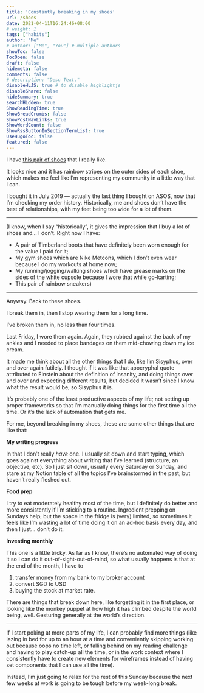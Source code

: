 ```yaml
---
title: 'Constantly breaking in my shoes'
url: /shoes
date: 2021-04-11T16:24:46+08:00
# weight: 1
tags: ["habits"]
author: "Me"
# author: ["Me", "You"] # multiple authors
showToc: false
TocOpen: false
draft: false
hidemeta: false
comments: false
# description: "Desc Text."
disableHLJS: true # to disable highlightjs
disableShare: false
hideSummary: true
searchHidden: true
ShowReadingTime: true
ShowBreadCrumbs: false
ShowPostNavLinks: true
ShowWordCount: false
ShowRssButtonInSectionTermList: true
UseHugoToc: false
featured: false
---
```


I have [this pair of shoes](https://www.adidas.com.sg/continental-80-pride-shoes/EF2318.html) that I really like.

It looks nice and it has rainbow stripes on the outer sides of each shoe, which makes me feel like I’m representing my community in a little way that I can.

I bought it in July 2019 — actually the last thing I bought on ASOS, now that I’m checking my order history. Historically, me and shoes don’t have the best of relationships, with my feet being too wide for a lot of them.

***

(I know, when I say “historically”, it gives the impression that I buy a lot of shoes and… I don’t. Right now I have:

- A pair of Timberland boots that have definitely been worn enough for the value I paid for it;
- My gym shoes which are Nike Metcons, which I don’t even wear because I do my workouts at home now;
- My running/jogging/walking shoes which have grease marks on the sides of the white cupsole because I wore that while go-karting;
- This pair of rainbow sneakers)

***

Anyway. Back to these shoes.

I break them in, then I stop wearing them for a long time.

I’ve broken them in, no less than four times.

Last Friday, I wore them again. Again, they rubbed against the back of my ankles and I needed to place bandages on them mid-chowing down my ice cream.

It made me think about all the other things that I do, like I’m Sisyphus, over and over again futilely. I thought if it was like that apocryphal quote attributed to Einstein about the definition of insanity, and doing things over and over and expecting different results, but decided it wasn’t since I know what the result would be, so Sisyphus it is.

It’s probably one of the least productive aspects of my life; not setting up proper frameworks so that I’m manually doing things for the first time all the time. Or it’s the lack of automation that gets me.

For me, beyond breaking in my shoes, these are some other things that are like that:

**My writing progress**

In that I don’t really *have* one. I usually sit down and start typing, which goes against everything about writing that I’ve learned (structure, an objective, etc). So I just sit down, usually every Saturday or Sunday, and stare at my Notion table of all the topics I’ve brainstormed in the past, but haven’t really fleshed out.

**Food prep**

I try to eat moderately healthy most of the time, but I definitely do better and more consistently if I’m sticking to a routine. Ingredient prepping on Sundays help, but the space in the fridge is (very) limited, so sometimes it feels like I’m wasting a lot of time doing it on an ad-hoc basis every day, and then I just… don’t do it.

**Investing monthly**

This one is a little tricky. As far as I know, there’s no automated way of doing it so I can do it out-of-sight-out-of-mind, so what usually happens is that at the end of the month, I have to

1. transfer money from my bank to my broker account
2. convert SGD to USD
3. buying the stock at market rate.

There are things that break down here, like forgetting it in the first place, or looking like the monkey puppet at how high it has climbed despite the world being, well. Gesturing generally at the world’s direction.

***

If I start poking at more parts of my life, I can probably find more things (like lazing in bed for up to an hour at a time and conveniently skipping working out because oops no time left, or falling behind on my reading challenge and having to play catch-up all the time, or in the work context where I consistently have to create new elements for wireframes instead of having set components that I can use all the time).

Instead, I’m just going to relax for the rest of this Sunday because the next few weeks at work is going to be tough before my week-long break.